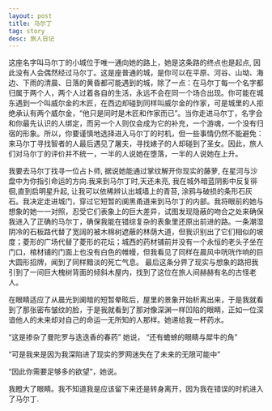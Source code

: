 ```yaml
---
layout: post
title: 马尔丁
tag: story
desc: 旅人日记
---
```

这座名字叫马尔丁的小城位于唯一通向她的路上，她是这条路的终点也是起点, 因此没有人会偶然经过马尔丁。这是座普通的城，是你可以在平原、河谷、山坳、海边、下雨的清晨、日落的黄昏都可能遇到的城，除了一点：在马尔丁每一个名字都归属于两个人，两个人过着各自的生活，永远不会在同一个场合出现。你可能在城东遇到一个叫威尔金的木匠，在西边却碰到同样叫威尔金的作家，可是城里的人拒绝承认有两个威尔金，“他只是同时是木匠和作家而已”。当你走进马尔丁，名字会和你最先认识的人绑定，而另一个人则仅会成为它的补充，一个游魂，一个没有归宿的形象。所以，你要谨慎地选择进入马尔丁的时机，但一些事情仍然不能避免：来马尔丁寻找智者的人最后遇见了屠夫，寻找婊子的人却碰到了圣女。因此，旅人们对马尔丁的评价并不统一，一半的人说她在堕落，一半的人说她在上升。

我要去马尔丁找寻一位占卜师, 据说她能通过掌纹解开你现实的藤萝, 在星河与沙盘中为你指引命运的方向.我来到马尔丁时,天还未亮, 我在城外暗蓝阴影中反复徘徊,直到启明星升起, 让我可以依稀辨认出城墙上的青苔, 涂鸦与破损的条形石灰石。我决定走进城门，穿过它短暂的阒黑甬道来到马尔丁的内部。我将眼前的她与想象的她一一对照，忍受它们表象上的巨大差异，试图发现隐蔽的吻合之处来确保我进入了正确的马尔丁，确保我能在错综复杂的表象里还原出前进的路。一条潮湿阴冷的石板路代替了宽阔的被木棉树遮蔽的林荫大道，但我识别出了它们相似的坡度；菱形的广场代替了菱形的花坛；城西的药材铺前并没有一个永恒的老头子坐在门口，棺材铺的门面上也没有白色的帷幔，但我看见了同样在晨风中咣咣作响的巨大圆形招牌，闻到了同样黯淡的死亡气息。 最后这条分界了现实与想象的路把我引到了一间巨大槐树背面的倾斜木屋内，找到了这位在旅人间赫赫有名的古怪老人。 

在眼睛适应了从晨光到阒暗的短暂晕眩后，屋里的景象开始析离出来，于是我就看到了那张密布皱纹的脸，于是我就看到了那对像深渊一样凹陷的眼睛，正如一位深谙他人的未来却对自己的命运一无所知的人那样。她递给我一杯药水。

“这是掺杂了曼陀罗与迭迭香的春药”  她说， “还有蟾蜍的眼睛与犀牛的角”

“可是我来是因为我深陷进了现实的罗网迷失在了未来的无限可能中”

“因此你需要足够多的欲望”，她说。

我瞪大了眼睛。我不知道我是应该留下来还是转身离开，因为我在错误的时机进入了马尔丁.

